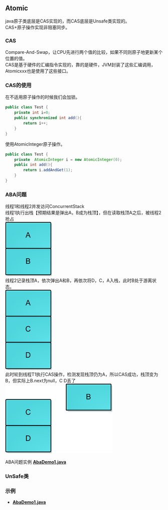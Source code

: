 ## Atomic
java原子类底层是CAS实现的，而CAS底层是Unsafe类实现的。  
CAS+原子操作实现非阻塞同步。  

### CAS
Compare-And-Swap，让CPU先进行两个值的比较，如果不同则原子地更新某个位置的值。  
CAS是基于硬件的汇编指令实现的，靠的是硬件，JVM封装了这些汇编调用，Atomicxxx也是使用了这些接口。  

### CAS的使用
在不适用原子操作的时候我们会加锁。  
```java
public class Test {
    private int i=0;
    public synchronized int add(){
        return i++;
    }
}
```

使用AtomicInteger原子操作。  
```java
public class Test {
    private  AtomicInteger i = new AtomicInteger(0);
    public int add(){
        return i.addAndGet(1);
    }
}
```

### ABA问题
线程1和线程2并发访问ConcurrentStack  
线程1执行出栈【预期结果是弹出A，B成为栈顶】，但在读取栈顶A之后，被线程2抢占  
![ABA-1.png](../pics/ABA-1.png)   
线程2记录栈顶A，依次弹出A和B，再依次将D，C，A入栈，此时B处于游离状态。  
![ABA-2.png](../pics/ABA-2.png)  
此时轮到线程T1执行CAS操作，检测发现栈顶仍为A，所以CAS成功，栈顶变为B，但实际上B.next为null，C D丢了  
![ABA-3.png](../pics/ABA-3.png)  

ABA问题实例 [**AbaDemo1.java**](../main/java/com/example/jucdemo/atomic/AbaDemo1.java)

### UnSafe类


### 示例
* [**AbaDemo1.java**](../main/java/com/example/jucdemo/atomic/AbaDemo1.java)




